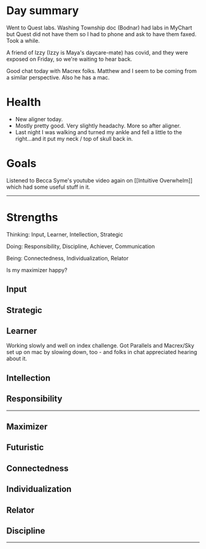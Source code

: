 # Day summary
Went to Quest labs. Washing Township doc (Bodnar) had labs in MyChart but Quest did not have them so I had to phone and ask to have them faxed. Took a while. 

A friend of Izzy (Izzy is Maya's daycare-mate) has covid, and they were exposed on Friday, so we're waiting to hear back. 

Good chat today with Macrex folks. Matthew and I seem to be coming from a similar perspective. Also he has a mac. 

# Health
- New aligner today.
- Mostly pretty good. Very slightly headachy. More so after aligner. 
- Last night I was walking and turned my ankle and fell a little to the right...and it put my neck / top of skull back in. 

# Goals
Listened to Becca Syme's youtube video again on [[Intuitive Overwhelm]] which had some useful stuff in it. 


------
# Strengths
Thinking: Input, Learner, Intellection, Strategic

Doing: Responsibility, Discipline, Achiever, Communication

Being: Connectedness, Individualization, Relator

Is my maximizer happy? 

## Input

## Strategic

## Learner
Working slowly and well on index challenge. Got Parallels and Macrex/Sky set up on mac by slowing down, too - and folks in chat appreciated hearing about it. 

## Intellection

## Responsibility

----

## Maximizer

## Futuristic

## Connectedness

## Individualization

## Relator

## Discipline

-----
